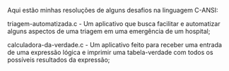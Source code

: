 Aqui estão minhas resoluções de alguns desafios na linguagem C-ANSI:

triagem-automatizada.c - Um aplicativo que busca facilitar e automatizar alguns aspectos de uma triagem em uma emergência de um hospital;

calculadora-da-verdade.c - Um aplicativo feito para receber uma entrada de uma expressão lógica e imprimir uma tabela-verdade com todos os possíveis resultados da expressão;
